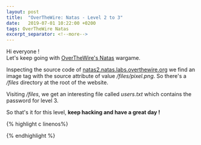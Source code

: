 ```yaml
---
layout: post
title:  "OverTheWire: Natas - Level 2 to 3"
date:   2019-07-01 10:22:00 +0200
tags: OverTheWire Natas
excerpt_separator: <!--more-->
---
```


Hi everyone !<br>
Let's keep going with [OverTheWire's Natas](http://overthewire.org/wargames/natas/) wargame.  <!--more-->

Inspecting the source code of [natas2.natas.labs.overthewire.org](http://natas2.natas.labs.overthewire.org) we find an image tag with the source attribute of value */files/pixel.png*. So there's a */files* directory at the root of the website.

Visiting */files*, we get an interesting file called *users.txt* which contains the password for level 3.

So that's it for this level, **keep hacking and have a great day !**

{% highlight c linenos%}

{% endhighlight  %}